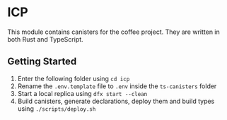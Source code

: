 # ICP
This module contains canisters for the coffee project. They are written in both Rust and TypeScript.

## Getting Started
1. Enter the following folder using `cd icp`
2. Rename the `.env.template` file to `.env` inside the `ts-canisters` folder
3. Start a local replica using `dfx start --clean`
4. Build canisters, generate declarations, deploy them and build types using `./scripts/deploy.sh`
